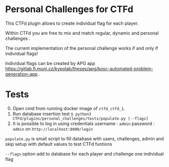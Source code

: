 # Personal Challenges for CTFd

This CTFd plugin allows to create individual flag for each player.

Within CTFd you are free to mix and match regular, dynamic and personal challenges .

The current implementation of the personal challenge works if and only if individual flags!

Individual flags can be created by APG app https://gitlab.fi.muni.cz/kypolab/theses/apg/kosc-automated-problem-generation-app .


# Tests

0. Open cmd from running docker image of `ctfd_ctfd_1`.
1. Run database insertion test `$ python3 CTFd/plugins/personal_challenges/tests/populate.py [--flags]`
2. It is possible to log in using credentials username : `admin` password : `admin` on `http://localhost:8000/login`

``populate.py`` is small script to fill database with users, challenges, admin and skip setup with default values to test CTFd funtions

`--flags` option add to database for each player and challenge one individual flag



